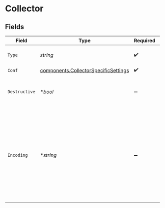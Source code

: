 # Collector


## Fields

| Field                                                                                                                                                     | Type                                                                                                                                                      | Required                                                                                                                                                  | Description                                                                                                                                               |
| --------------------------------------------------------------------------------------------------------------------------------------------------------- | --------------------------------------------------------------------------------------------------------------------------------------------------------- | --------------------------------------------------------------------------------------------------------------------------------------------------------- | --------------------------------------------------------------------------------------------------------------------------------------------------------- |
| `Type`                                                                                                                                                    | *string*                                                                                                                                                  | :heavy_check_mark:                                                                                                                                        | The type of collector to run                                                                                                                              |
| `Conf`                                                                                                                                                    | [components.CollectorSpecificSettings](../../models/components/collectorspecificsettings.md)                                                              | :heavy_check_mark:                                                                                                                                        | N/A                                                                                                                                                       |
| `Destructive`                                                                                                                                             | **bool*                                                                                                                                                   | :heavy_minus_sign:                                                                                                                                        | Delete any files collected (where applicable)                                                                                                             |
| `Encoding`                                                                                                                                                | **string*                                                                                                                                                 | :heavy_minus_sign:                                                                                                                                        | Character encoding to use when parsing ingested data. When not set, @{product} will default to UTF-8 but may incorrectly interpret multi-byte characters. |